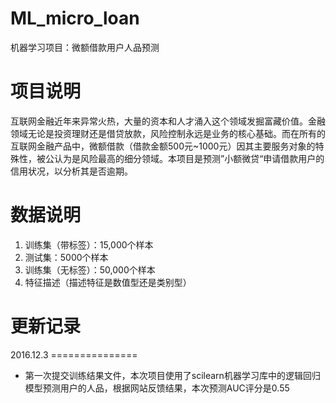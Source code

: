 # ML_micro_loan
机器学习项目：微额借款用户人品预测
# 项目说明
互联网金融近年来异常火热，大量的资本和人才涌入这个领域发掘富藏价值。金融领域无论是投资理财还是借贷放款，风险控制永远是业务的核心基础。而在所有的互联网金融产品中，微额借款（借款金额500元~1000元）因其主要服务对象的特殊性，被公认为是风险最高的细分领域。本项目是预测”小额微贷“申请借款用户的信用状况，以分析其是否逾期。
# 数据说明
1. 训练集（带标签）：15,000个样本
2. 测试集：5000个样本
3. 训练集（无标签）：50,000个样本
4. 特征描述（描述特征是数值型还是类别型）

# 更新记录
2016.12.3 ===============
- 第一次提交训练结果文件，本次项目使用了scilearn机器学习库中的逻辑回归模型预测用户的人品，根据网站反馈结果，本次预测AUC评分是0.55
